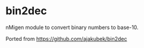 # bin2dec

nMigen module to convert binary numbers to base-10.

Ported from https://github.com/ajakubek/bin2dec
